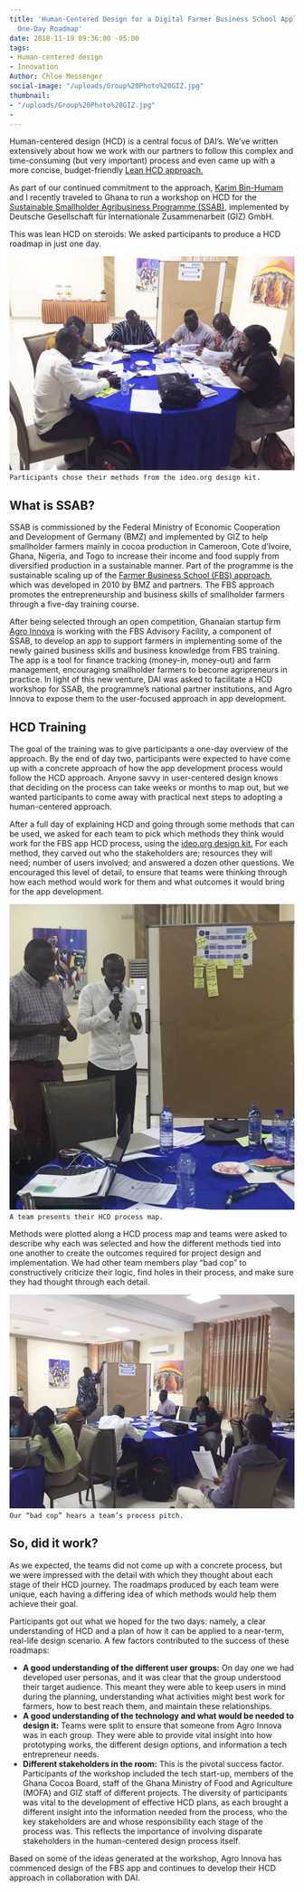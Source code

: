 ```yaml
---
title: 'Human-Centered Design for a Digital Farmer Business School Application: A
  One-Day Roadmap'
date: 2018-11-19 09:36:00 -05:00
tags:
- Human-centered design
- Innovation
Author: Chloe Messenger
social-image: "/uploads/Group%20Photo%20GIZ.jpg"
thumbnail:
- "/uploads/Group%20Photo%20GIZ.jpg"
- 
---
```


Human-centered design (HCD) is a central focus of DAI’s. We’ve written extensively about how we work with our partners to follow this complex and time-consuming (but very important) process and even came up with a more concise, budget-friendly [Lean HCD approach.](https://dai-global-digital.com/dai-launches-human-centered-design-whitepaper.html)

As part of our continued commitment to the approach, [Karim Bin-Humam](https://dai-global-digital.com/authors/) and I recently traveled to Ghana to run a workshop on HCD for the [Sustainable Smallholder Agribusiness Programme (SSAB),](https://www.ssab-africa.net/) implemented by Deutsche Gesellschaft für Internationale Zusammenarbeit (GIZ) GmbH.

This was lean HCD on steroids: We asked participants to produce a HCD roadmap in just one day.

![GIZ blog 1.jfif](/uploads/GIZ%20blog%201.jfif)`Participants chose their methods from the ideo.org design kit.`

<!--more-->

## What is SSAB?

SSAB is commissioned by the Federal Ministry of Economic Cooperation and Development of Germany (BMZ) and implemented by GIZ to help smallholder farmers mainly in cocoa production in Cameroon, Cote d’Ivoire, Ghana, Nigeria, and Togo to increase their income and food supply from diversified production in a sustainable manner. Part of the programme is the sustainable scaling up of the [Farmer Business School (FBS) approach,](https://www.ssab-africa.net/imglib/downloads/FBS%20A%20guideline%20for%20introduction%20and%20management-Selected%20Pages.pdf) which was developed in 2010 by BMZ and partners. The FBS approach promotes the entrepreneurship and business skills of smallholder farmers through a five-day training course.

After being selected through an open competition, Ghanaian startup firm [Agro Innova](https://agroinnovaghana.com/) is working with the FBS Advisory Facility, a component of SSAB, to develop an app to support farmers in implementing some of the newly gained business skills and business knowledge from FBS training. The app is a tool for finance tracking (money-in, money-out) and farm management, encouraging smallholder farmers to become agripreneurs in practice. In light of this new venture, DAI was asked to facilitate a HCD workshop for SSAB, the programme’s national partner institutions, and Agro Innova to expose them to the user-focused approach in app development.

## HCD Training

The goal of the training was to give participants a one-day overview of the approach. By the end of day two, participants were expected to have come up with a concrete approach of how the app development process would follow the HCD approach. Anyone savvy in user-centered design knows that deciding on the process can take weeks or months to map out, but we wanted participants to come away with practical next steps to adopting a human-centered approach.

After a full day of explaining HCD and going through some methods that can be used, we asked for each team to pick which methods they think would work for the FBS app HCD process, using the [ideo.org design kit.](http://www.designkit.org/) For each method, they carved out who the stakeholders are; resources they will need; number of users involved; and answered a dozen other questions. We encouraged this level of detail, to ensure that teams were thinking through how each method would work for them and what outcomes it would bring for the app development.

![GIZ blog 2-f5059e.jpg](/uploads/GIZ%20blog%202-f5059e.jpg)`A team presents their HCD process map.`

Methods were plotted along a HCD process map and teams were asked to describe why each was selected and how the different methods tied into one another to create the outcomes required for project design and implementation. We had other team members play “bad cop” to constructively criticize their logic, find holes in their process, and make sure they had thought through each detail.

![GIZ blog 3-d31a4d.jpg](/uploads/GIZ%20blog%203-d31a4d.jpg)`Our “bad cop” hears a team’s process pitch.`

## So, did it work?

As we expected, the teams did not come up with a concrete process, but we were impressed with the detail with which they thought about each stage of their HCD journey. The roadmaps produced by each team were unique, each having a differing idea of which methods would help them achieve their goal.

Participants got out what we hoped for the two days: namely, a clear understanding of HCD and a plan of how it can be applied to a near-term, real-life design scenario. A few factors contributed to the success of these roadmaps:

* **A good understanding of the different user groups:** On day one we had developed user personas, and it was clear that the group understood their target audience. This meant they were able to keep users in mind during the planning, understanding what activities might best work for farmers, how to best reach them, and maintain these relationships.
* **A good understanding of the technology and what would be needed to design it:** Teams were split to ensure that someone from Agro Innova was in each group. They were able to provide vital insight into how prototyping works, the different design options, and information a tech entrepreneur needs.
* **Different stakeholders in the room:** This is the pivotal success factor. Participants of the workshop included the tech start-up, members of the Ghana Cocoa Board, staff of the Ghana Ministry of Food and Agriculture (MOFA) and GIZ staff of different projects. The diversity of participants was vital to the development of effective HCD plans, as each brought a different insight into the information needed from the process, who the key stakeholders are and whose responsibility each stage of the process was. This reflects the importance of involving disparate stakeholders in the human-centered design process itself.

Based on some of the ideas generated at the workshop, Agro Innova has commenced design of the FBS app and continues to develop their HCD approach in collaboration with DAI. 